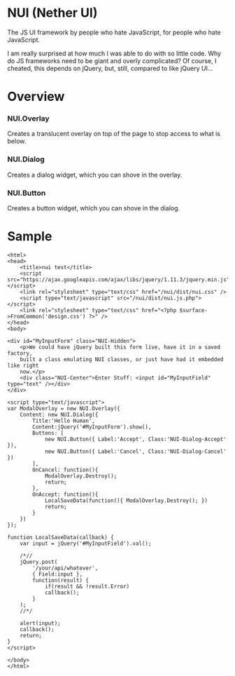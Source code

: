 # NUI (Nether UI)

The JS UI framework by people who hate JavaScript, for people who hate JavaScript.

I am really surprised at how much I was able to do with so little code. Why do JS
frameworks need to be giant and overly complicated? Of course, I cheated, this
depends on jQuery, but, still, compared to like jQuery UI...

# Overview

### NUI.Overlay
Creates a translucent overlay on top of the page to stop access to what is below.

### NUI.Dialog
Creates a dialog widget, which you can shove in the overlay.

### NUI.Button
Creates a button widget, which you can shove in the dialog.

# Sample

	<html>
	<head>
		<title>nui test</title>
		<script src="https://ajax.googleapis.com/ajax/libs/jquery/1.11.3/jquery.min.js"></script>
		<link rel="stylesheet" type="text/css" href="/nui/dist/nui.css" />
		<script type="text/javascript" src="/nui/dist/nui.js.php"></script>
		<link rel="stylesheet" type="text/css" href="<?php $surface->FromCommon('design.css') ?>" />
	</head>
	<body>
	
	<div id="MyInputForm" class="NUI-Hidden">
		<p>We could have jQuery built this form live, have it in a saved factory,
		built a class emulating NUI classes, or just have had it embedded like right
		now.</p>
		<div class="NUI-Center">Enter Stuff: <input id="MyInputField" type="text" /></div>
	</div>
	
	<script type="text/javascript">
	var ModalOverlay = new NUI.Overlay({
		Content: new NUI.Dialog({
			Title:'Hello Human',
			Content:jQuery('#MyInputForm').show(),
			Buttons: [
				new NUI.Button({ Label:'Accept', Class:'NUI-Dialog-Accept' }),
				new NUI.Button({ Label:'Cancel', Class:'NUI-Dialog-Cancel' })
			],
			OnCancel: function(){
				ModalOverlay.Destroy();
				return;
			},
			OnAccept: function(){
				LocalSaveData(function(){ ModalOverlay.Destroy(); })
				return;
			}
		})
	});
	
	function LocalSaveData(callback) {
		var input = jQuery('#MyInputField').val();
		
		/*//
		jQuery.post(
			'/your/api/whatever',
			{ Field:input },
			function(result) {
				if(result && !result.Error)
				callback();
			}
		);
		//*/
			
		alert(input);
		callback();
		return;
	}
	</script>
	
	</body>
	</html>
	

